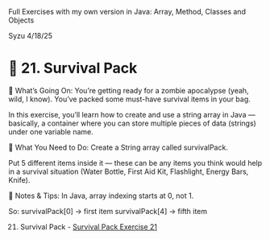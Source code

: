 
Full Exercises with my own version in Java: Array, Method, Classes and Objects

Syzu 4/18/25

# 💾 21. Survival Pack


🧠 What’s Going On:
You’re getting ready for a zombie apocalypse (yeah, wild, I know). You’ve packed some must-have survival items in your bag.

In this exercise, you’ll learn how to create and use a string array in Java — basically, a container where you can store multiple pieces of data (strings) under one variable name.

🔧 What You Need to Do:
Create a String array called survivalPack.

Put 5 different items inside it — these can be any items you think would help in a survival situation (Water Bottle, First Aid Kit, Flashlight, 
Energy Bars, Knife).

📘 Notes & Tips:
In Java, array indexing starts at 0, not 1.

So:
survivalPack[0] → first item
survivalPack[4] → fifth item

21. Survival Pack - <a href="./21-survival-pack.java" style="text-decoration: underline;">Survival Pack Exercise 21</a>
